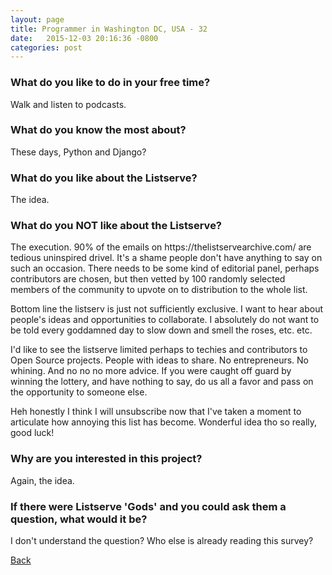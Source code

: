 ```yaml
---
layout: page
title: Programmer in Washington DC, USA - 32
date:   2015-12-03 20:16:36 -0800
categories: post
---
```


### What do you like to do in your free time?
<p>Walk and listen to podcasts.</p>

### What do you know the most about?
<p>These days, Python and Django?</p>

### What do you like about the Listserve?
<p>The idea.</p>

### What do you NOT like about the Listserve?
<p>The execution.  90% of the emails on https://thelistservearchive.com/ are tedious uninspired drivel.  It's a shame people don't have anything to say on such an occasion.  There needs to be some kind of editorial panel, perhaps contributors are chosen, but then vetted by 100 randomly selected members of the community to upvote on to distribution to the whole list.

Bottom line the listserv is just not sufficiently exclusive.  I want to hear about people's ideas and opportunities to collaborate.  I absolutely do not want to be told every goddamned day to slow down and smell the roses, etc. etc.

I'd like to see the listserve limited perhaps to techies and contributors to Open Source projects.  People with ideas to share.  No entrepreneurs.  No whining.  And no no no more advice.  If you were caught off guard by winning the lottery, and have nothing to say, do us all a favor and pass on the opportunity to someone else.

Heh honestly I think I will unsubscribe now that I've taken a moment to articulate how annoying this list has become.  Wonderful idea tho so really, good luck!</p>

### Why are you interested in this project?
<p>Again, the idea.</p>

### If there were Listserve 'Gods' and you could ask them a question, what would it be?
<p>I don't understand the question?  Who else is already reading this survey?</p>

[Back][1]

[1]: /responders/all
